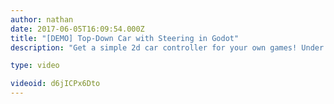 ```yaml
---
author: nathan
date: 2017-06-05T16:09:54.000Z
title: "[DEMO] Top-Down Car with Steering in Godot"
description: "Get a simple 2d car controller for your own games! Under the MIT license"

type: video

videoid: d6jICPx6Dto
---
```


